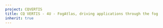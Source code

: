 ```yaml
---
project: CQVERTIS 
title: CQ VERTIS - 4U - FogAtlas, driving applications through the fog
inherit: true
---
```

